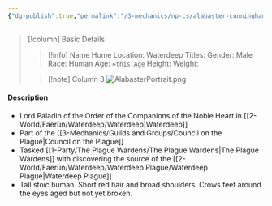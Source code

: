 ```yaml
---
{"dg-publish":true,"permalink":"/3-mechanics/np-cs/alabaster-cunningham/","tags":["NPC"],"created":"2025-02-22T20:28:16.832-05:00","updated":"2025-03-17T14:03:04.450-04:00"}
---
```




> [!column] Basic Details
>> [!info] Name
>> Home Location:  Waterdeep 
>> Titles:
>> Gender:  Male
>> Race:  Human 
>> Age: `=this.Age`
>> Height:
>> Weight:
>
>> [!note] Column 3
>> ![AlabasterPortrait.png](/img/user/z_Assets/AlabasterPortrait.png)





#### Description
- Lord Paladin of the Order of the Companions of the Noble Heart in [[2-World/Faerûn/Waterdeep/Waterdeep\|Waterdeep]]
- Part of the [[3-Mechanics/Guilds and Groups/Council on the Plague\|Council on the Plague]]
- Tasked [[1-Party/The Plague Wardens/The Plague Wardens\|The Plague Wardens]] with discovering the source of the [[2-World/Faerûn/Waterdeep/Waterdeep Plague/Waterdeep Plague\|Waterdeep Plague]]
- Tall stoic human. Short red hair and broad shoulders. Crows feet around the eyes aged but not yet broken.


